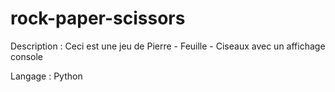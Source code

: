 # rock-paper-scissors
Description : 
Ceci est une jeu de Pierre - Feuille - Ciseaux avec un affichage console

Langage : 
Python
